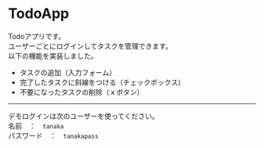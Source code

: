 # TodoApp
Todoアプリです。<br>
ユーザーごとにログインしてタスクを管理できます。<br>
以下の機能を実装しました。<br>
- タスクの追加（入力フォーム）
- 完了したタスクに斜線をつける（チェックボックス）
- 不要になったタスクの削除（ｘボタン）<br>
***
デモログインは次のユーザーを使ってください。<br>
名前　：　`tanaka`<br>
パスワード　：　`tanakapass`
